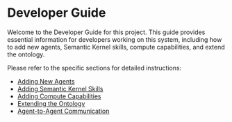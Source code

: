 # Developer Guide

Welcome to the Developer Guide for this project. This guide provides essential information for developers working on this system, including how to add new agents, Semantic Kernel skills, compute capabilities, and extend the ontology.

Please refer to the specific sections for detailed instructions:

- [Adding New Agents](./adding_new_agents.md)
- [Adding Semantic Kernel Skills](./adding_semantic_kernel_skills.md)
- [Adding Compute Capabilities](./adding_compute_capabilities.md)
- [Extending the Ontology](./extending_the_ontology.md)
- [Agent-to-Agent Communication](./agent_communication.md)
